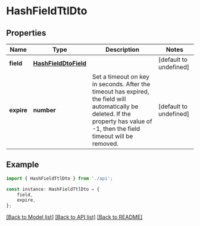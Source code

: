 # HashFieldTtlDto


## Properties

Name | Type | Description | Notes
------------ | ------------- | ------------- | -------------
**field** | [**HashFieldDtoField**](HashFieldDtoField.md) |  | [default to undefined]
**expire** | **number** | Set a timeout on key in seconds. After the timeout has expired, the field will automatically be deleted. If the property has value of -1, then the field timeout will be removed. | [default to undefined]

## Example

```typescript
import { HashFieldTtlDto } from './api';

const instance: HashFieldTtlDto = {
    field,
    expire,
};
```

[[Back to Model list]](../README.md#documentation-for-models) [[Back to API list]](../README.md#documentation-for-api-endpoints) [[Back to README]](../README.md)
